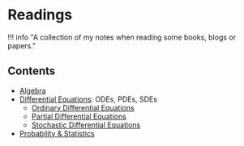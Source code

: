 # Readings

!!! info "A collection of my notes when reading some books, blogs or papers."

## Contents

- [Algebra](Algebra/index.md)
- [Differential Equations](DEs/index.md): ODEs, PDEs, SDEs
    - [Ordinary Differential Equations](DEs/ODE/index.md)
    - [Partial Differential Equations](DEs/PDE/index.md)
    - [Stochastic Differential Equations](DEs/Intro2SDE/index.md)
- [Probability & Statistics](probability/index.md)